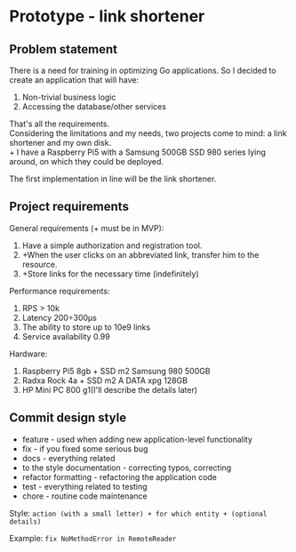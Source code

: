 # Prototype - link shortener

## Problem statement
There is a need for training in optimizing Go applications. 
So I decided to create an application that will have:
1. Non-trivial business logic
2. Accessing the database/other services

That's all the requirements.\
Considering the limitations and my needs, two projects come to mind: a link shortener and my own disk.\
\+ I have a Raspberry Pi5 with a Samsung 500GB SSD 980 series lying around, on which they could be deployed.

The first implementation in line will be the link shortener.

## Project requirements

General requirements (+ must be in MVP):
1. Have a simple authorization and registration tool.
2. +When the user clicks on an abbreviated link, transfer him to the resource. 
3. +Store links for the necessary time (indefinitely) 

Performance requirements:
1. RPS > 10k
2. Latency 200÷300µs
3. The ability to store up to 10e9 links
4. Service availability 0.99

Hardware:
1) Raspberry Pi5 8gb + SSD m2 Samsung 980 500GB
2) Radxa  Rock 4a + SSD m2 A DATA xpg 128GB
3) HP Mini PC 800 g1(I'll describe the details later)


## Commit design style
- feature - used when adding new application-level functionality
- fix - if you fixed some serious bug
- docs - everything related
- to the style documentation - correcting typos, correcting
- refactor formatting - refactoring the application code
- test - everything related to testing
- chore - routine code maintenance

Style:
`action (with a small letter) + for which entity + (optional details)`

Example:
`fix NoMethodError in RemoteReader`
